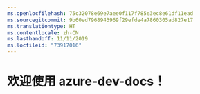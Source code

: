 ```yaml
---
ms.openlocfilehash: 75c32078e69e7aee0f117f785e3ec8e61df11ead
ms.sourcegitcommit: 9b60ed7968943969f29efde4a7860305ad827e17
ms.translationtype: HT
ms.contentlocale: zh-CN
ms.lasthandoff: 11/11/2019
ms.locfileid: "73917016"
---
```

# <a name="welcome-to-azure-dev-docs"></a>欢迎使用 azure-dev-docs！